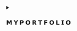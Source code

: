 </details>

<details><summary><h3>𝗠 𝗬 𝗣 𝗢 𝗥 𝗧 𝗙 𝗢 𝗟 𝗜 𝗢</h3></summary>

  [![My github stats](<p align="center" align='right'>
  <a target="_blank"href="https://sahill-op.github.io/sahil-op.github.io/"><img src="https://img.shields.io/badge/Portfolio-%23000000.svg?style=for-the-badge&logo=firefox&logoColor=#FF7139"
)]
</details>
